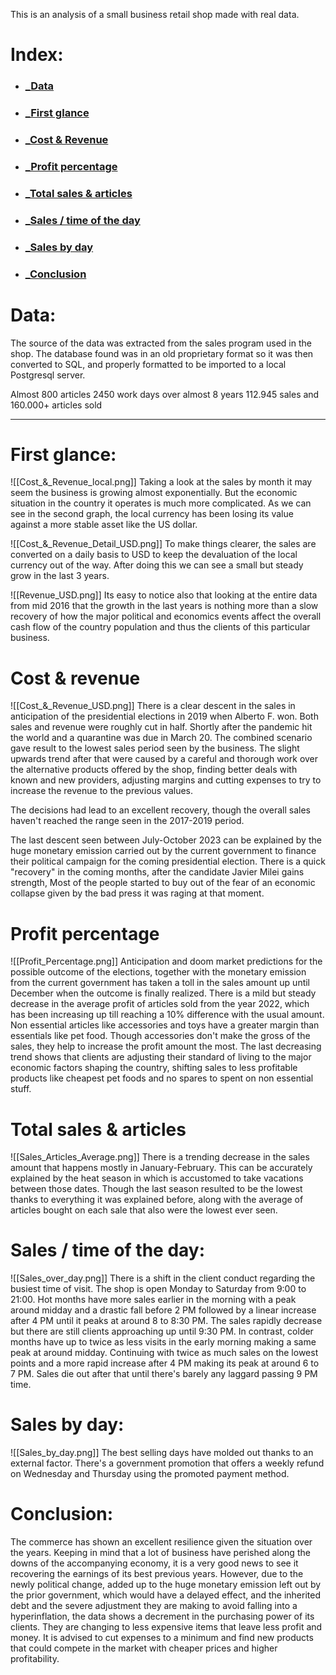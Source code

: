 

This is an analysis of a small business retail shop made with real data.

# Index:
- ### [**_Data**](#data)
- ### [**_First glance**](#first-glance)
- ### [**_Cost & Revenue**](#cost-&-revenue)
- ### [**_Profit percentage**](#profit-percentage)
- ### [**_Total sales & articles**](#total-sales-&-articles)
- ### [**_Sales / time of the day**](#sales-/-time-of-the-day)
- ### [**_Sales by day**](#sales-by-day)
- ### [**_Conclusion**](#conclusion)

# Data:
The source of the data was extracted from the sales program used in the shop. The database found was in an old proprietary format so it was then converted to SQL, and properly formatted to be imported to a local Postgresql server.

Almost 800 articles
2450 work days over almost 8 years
112.945 sales and 160.000+ articles sold

---
# First glance:
![[Cost_&_Revenue_local.png]]
Taking a look at the sales by month it may seem the business is growing almost exponentially. But the economic situation in the country it operates is much more complicated. As we can see in the second graph, the local currency has been losing its value against a more stable asset like the US dollar.

![[Cost_&_Revenue_Detail_USD.png]]
To make things clearer, the sales are converted on a daily basis to USD to keep the devaluation of the local currency out of the way. After doing this we can see a small but steady grow in the last 3 years.

![[Revenue_USD.png]]
Its easy to notice also that looking at the entire data from mid 2016 that the growth in the last years is nothing more than a slow recovery of how the major political and economics events affect the overall cash flow of the country population and thus the clients of this particular business.

# Cost & revenue
![[Cost_&_Revenue_USD.png]]
There is a clear descent in the sales in anticipation of the presidential elections in 2019 when Alberto F. won. Both sales and revenue were roughly cut in half. Shortly after the pandemic hit the world and a quarantine was due in March 20. The combined scenario gave result to the lowest sales period seen by the business.
The slight upwards trend after that were caused by a careful and thorough work over the alternative products offered by the shop, finding better deals with known and new providers, adjusting margins and cutting expenses to try to increase the revenue to the previous values.

The decisions had lead to an excellent recovery, though the overall sales haven't reached the range seen in the 2017-2019 period.

The last descent seen between July-October 2023 can be explained by the huge monetary emission carried out by the current government to finance their political campaign for the coming presidential election. There is a quick "recovery" in the coming months, after the candidate Javier Milei gains strength, Most of the people started to buy out of the fear of an economic collapse given by the bad press it was raging at that moment.

# Profit percentage
![[Profit_Percentage.png]]
Anticipation and doom market predictions for the possible outcome of the elections, together with the monetary emission from the current government has taken a toll in the sales amount up until December when the outcome is finally realized. There is a mild but steady decrease in the average profit of articles sold from the year 2022, which has been increasing up till reaching a 10% difference with the usual amount. Non essential articles like accessories and toys have a greater margin than essentials like pet food. Though accessories don't make the gross of the sales, they help to increase the profit amount the most. The last decreasing trend shows that clients are adjusting their standard of living to the major economic factors shaping the country, shifting sales to less profitable products like cheapest pet foods and no spares to spent on non essential stuff.

# Total sales & articles
![[Sales_Articles_Average.png]]
There is a trending decrease in the sales amount that happens mostly in January-February. This can be accurately explained by the heat season in which is accustomed to take vacations between those dates. Though the last season resulted to be the lowest thanks to everything it was explained before, along with the average of articles bought on each sale that also were the lowest ever seen.

# Sales / time of the day:
![[Sales_over_day.png]]
There is a shift in the client conduct regarding the busiest time of visit. The shop is open Monday to Saturday from 9:00 to 21:00. Hot months have more sales earlier in the morning with a peak around midday and a drastic fall before 2 PM followed by a linear increase after 4 PM until it peaks at around 8 to 8:30 PM. The sales rapidly decrease but there are still clients approaching up until 9:30 PM.
In contrast, colder months have up to twice as less visits in the early morning making a same peak at around midday. Continuing with twice as much sales on the lowest points and a more rapid increase after 4 PM making its peak at around 6 to 7 PM. Sales die out after that until there's barely any laggard passing 9 PM time.

# Sales by day:
![[Sales_by_day.png]]
The best selling days have molded out thanks to an external factor. There's a government promotion that offers a weekly refund on Wednesday and Thursday using the promoted payment method.

# Conclusion:
The commerce has shown an excellent resilience given the situation over the years. Keeping in mind that a lot of business have perished along the downs of the accompanying economy, it is a very good news to see it recovering the earnings of its best previous years.
However, due to the newly political change, added up to the huge monetary emission left out by the prior government, which would have a delayed effect, and the inherited debt and the severe adjustment they are making to avoid falling into a hyperinflation, the data shows a decrement in the purchasing power of its clients. They are changing to less expensive items that leave less profit and money.
It is advised to cut expenses to a minimum and find new products that could compete in the market with cheaper prices and higher profitability.

